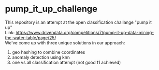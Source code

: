 # pump_it_up_challenge
This repository is an attempt at the open classification challange "pump it up" \
Link: https://www.drivendata.org/competitions/7/pump-it-up-data-mining-the-water-table/page/25/ \
We've come up with three unique solutions in our approach:
1) geo hashing to combine coordinates
2) anomaly detection using knn
3) one vs all classification attempt (not good f1 achieved)

